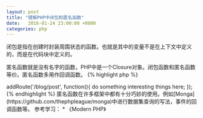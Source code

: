 ```yaml
---
layout: post
title: "理解PHP中闭包和匿名函数"
date:   2016-01-24 23:00:00 +0800
categories: php
---
```

闭包是指在创建时封装周围状态的函数。也就是其中的变量不是在上下文中定义的，而是在代码块中定义的。

匿名函数就是没有名字的函数，PHP中是一个Closure对象。闭包函数和匿名函数等价。匿名函数多用作回调函数。
{% highlight php %}
<?php
$func = function(){
     echo 'Hello World!';
}
{% endhighlight %}
如上就定义了一个匿名函数，我们可以直接使用`$func()`来调用这个函数。

`附加状态`即是使用外部定义的变量。JS中，会自动封装外部的状态。
{% highlight javascript %}
var a = 'hello world';
(function() {
  console.log(a);
})();
{% endhighlight %}
闭包函数中，如果检查到没有定义a变量，会自动向上查找，直到找到全局定义的a变量。PHP中不会自动封装外部的状态，必须使用关键字use来附加:
{% highlight php %}
<?php
$do = 'welcome';
$t = function ($name) use($do) {
    echo $do . ' ' . $name;
};
$t('aaron'); // welcome aaron
{% endhighlight %}
PHP中闭包函数也是一个对象（Closure）。和其他的PHP对象一样，每个闭包实例都可以使用$this关键字获取闭包的内部状态。
下面看一下Closure类的定义：
{% highlight php %}
Closure  {
    /* 方法 */
    __construct  ( void )
    public static Closure bind  ( Closure  $closure  , object $newthis  [, mixed  $newscope  = 'static'  ] )
    public Closure bindTo  ( object $newthis  [, mixed  $newscope  = 'static'  ] )
}
{% endhighlight %}
其中的bindTo()方法十分有趣。使用这个方法，可以将闭包绑定到指定的对象上面。这样闭包函数内部的$this就指向了绑定的对象了。还有另一个方法bind()，这个方法和bindTo()一样，只是他是静态的。很多框架使用这个特性来将路由的URL映射到匿名回调函数上。可以做路由分发：
{% highlight php %}
$app->addRoute('/blog/post', function(){
     do something interesting things here;
});
{% endhighlight %}
匿名函数在许多框架中都有十分巧妙的使用。例如[Monga](https://github.com/thephpleague/monga)中进行数据集查询的写法，事件的回调函数等。

参考学习：

* 《Modern PHP》

